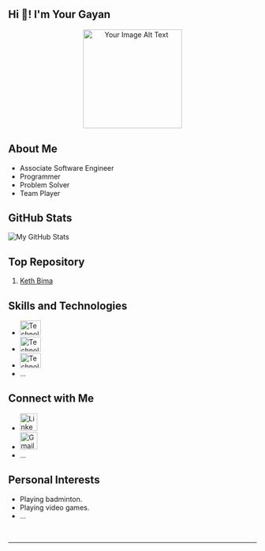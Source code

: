 <!-- Replace "Your Name" with your name -->
<h2 align="left">Hi 👋! I'm Your Gayan</h2>

<!-- Your introduction or tagline -->
<p align="center">
  <a href="Your Website or Portfolio Link"><img src="Your Image URL" width="200" alt="Your Image Alt Text"></a>
</p>

<!-- About Me Section -->
## About Me
- Associate Software Engineer
- Programmer
- Problem Solver
- Team Player

<!-- GitHub Stats Section -->
## GitHub Stats
![My GitHub Stats](https://github-readme-stats.vercel.app/api?username=EA-Gayan&show_icons=true&count_private=true&theme=dracula)


<!-- Top Repositories Section -->
## Top Repository
1. [Keth Bima](https://github.com/EA-Gayan/Keth-Bima)


<!-- Skills and Technologies Section -->
## Skills and Technologies
- <img src="URL to Technology Icon" height="30" width="42" alt="Technology Name" />
- <img src="URL to Technology Icon" height="30" width="42" alt="Technology Name" />
- <img src="URL to Technology Icon" height="30" width="42" alt="Technology Name" />
- ...

<!-- Connect with Me Section -->
## Connect with Me
- <a href="(https://www.linkedin.com/in/janith-gayan/)" target="_blank"><img src="(https://upload.wikimedia.org/wikipedia/commons/thumb/8/81/LinkedIn_icon.svg/108px-LinkedIn_icon.svg.png" height="35" alt="LinkedIn Logo" /></a>
- <a href="(janith.gayan141@gmail.com)" target="_blank"><img src="(https://upload.wikimedia.org/wikipedia/commons/thumb/7/7e/Gmail_icon_%282020%29.svg/250px-Gmail_icon_%282020%29.svg.png)" height="35" alt="Gmail Logo" /></a>
- ...

<!-- Education Section (Optional) 
## Education
BSc (Hons) in Information Technology at Sir John Kotelawala Defence University 2020-2023 (2nd class upper division)
- ... -->



<!-- Personal Interests Section (Optional) -->
## Personal Interests
- Playing badminton.
- Playing video games.
- ...



<!-- Add more sections as needed -->

<!-- Clear float and add a horizontal line -->
<br clear="both">
<hr>
